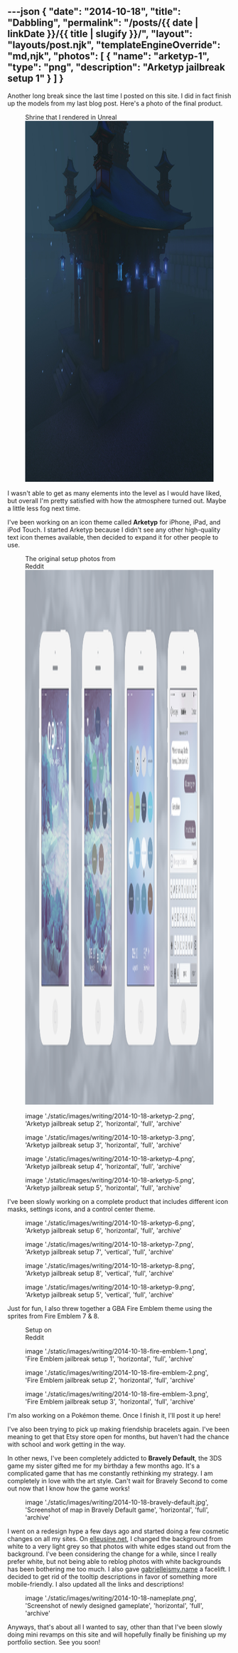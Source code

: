 ---json
{
	"date": "2014-10-18",
	"title": "Dabbling",
	"permalink": "/posts/{{ date | linkDate }}/{{ title | slugify }}/",
	"layout": "layouts/post.njk",
	"templateEngineOverride": "md,njk",
	"photos": [
		{
			"name": "arketyp-1",
			"type": "png",
			"description": "Arketyp jailbreak setup 1"
		}
	]
}
---

Another long break since the last time I posted on this site. I did in fact finish up the models from my last blog post. Here's a photo of the final product.

<figure aria-labelledby="2014-10-18-shrine-3-caption">
	<figcaption id="2014-10-18-shrine-3-caption" aria-hidden="true">Shrine that I rendered in Unreal</figcaption>
	<picture>
		<img loading="lazy" decoding="async" alt="Shrine that I rendered in Unreal" src="/static/images/writing/2014-10-18-shrine-3.jpg" width="1080" height="810">
	</picture>
</figure>

I wasn't able to get as many elements into the level as I would have liked, but overall I'm pretty satisfied with how the atmosphere turned out. Maybe a little less fog next time.

<!--more-->

I've been working on an icon theme called **Arketyp** for iPhone, iPad, and iPod Touch. I started Arketyp because I didn't see any other high-quality text icon themes available, then decided to expand it for other people to use.

<figure id="2014-10-18-arketyp-1" aria-labelledby="2014-10-18-arketyp-1-caption">
	<figcaption id="2014-10-18-arketyp-1-caption" aria-hidden="true">The original setup photos from <div href="http://redd.it/2d7ph3">Reddit</div></figcaption>
	<a class="expand" href="#2014-10-18-arketyp-1-lightbox" aria-label="Expand image">
		<picture>
			<img loading="lazy" decoding="async" alt="Arketyp jailbreak setup 1" src="/static/images/writing/2014-10-18-arketyp-1.png" width="2600" height="1200">
		</picture>
	</a>
</figure>
<div class="row-double">
	<figure id="2014-10-18-arketyp-2">
		<div class="expand" href="#2014-10-18-arketyp-2-lightbox" aria-label="Expand image">
			<p>image './static/images/writing/2014-10-18-arketyp-2.png', 'Arketyp jailbreak setup 2', 'horizontal', 'full', 'archive'</p>
		</div>
	</figure>
	<figure id="2014-10-18-arketyp-3">
		<div class="expand" href="#2014-10-18-arketyp-3-lightbox" aria-label="Expand image">
			<p>image './static/images/writing/2014-10-18-arketyp-3.png', 'Arketyp jailbreak setup 3', 'horizontal', 'full', 'archive'</p>
		</div>
	</figure>
	<figure id="2014-10-18-arketyp-4">
		<div class="expand" href="#2014-10-18-arketyp-4-lightbox" aria-label="Expand image">
			<p>image './static/images/writing/2014-10-18-arketyp-4.png', 'Arketyp jailbreak setup 4', 'horizontal', 'full', 'archive'</p>
		</div>
	</figure>
	<figure id="2014-10-18-arketyp-5">
		<div class="expand" href="#2014-10-18-arketyp-5-lightbox" aria-label="Expand image">
			<p>image './static/images/writing/2014-10-18-arketyp-5.png', 'Arketyp jailbreak setup 5', 'horizontal', 'full', 'archive'</p>
		</div>
	</figure>
</div>

I've been slowly working on a complete product that includes different icon masks, settings icons, and a control center theme.

<figure id="2014-10-18-arketyp-6">
	<div class="expand" href="#2014-10-18-arketyp-6-lightbox" aria-label="Expand image">
		<p>image './static/images/writing/2014-10-18-arketyp-6.png', 'Arketyp jailbreak setup 6', 'horizontal', 'full', 'archive'</p>
	</div>
</figure>
<div class="row-triple">
	<figure id="2014-10-18-arketyp-7">
		<div class="expand" href="#2014-10-18-arketyp-7-lightbox" aria-label="Expand image">
			<p>image './static/images/writing/2014-10-18-arketyp-7.png', 'Arketyp jailbreak setup 7', 'vertical', 'full', 'archive'</p>
		</div>
	</figure>
	<figure id="2014-10-18-arketyp-8">
		<div class="expand" href="#2014-10-18-arketyp-8-lightbox" aria-label="Expand image">
			<p>image './static/images/writing/2014-10-18-arketyp-8.png', 'Arketyp jailbreak setup 8', 'vertical', 'full', 'archive'</p>
		</div>
	</figure>
	<figure id="2014-10-18-arketyp-9">
		<div class="expand" href="#2014-10-18-arketyp-9-lightbox" aria-label="Expand image">
			<p>image './static/images/writing/2014-10-18-arketyp-9.png', 'Arketyp jailbreak setup 5', 'vertical', 'full', 'archive'</p>
		</div>
	</figure>
</div>

Just for fun, I also threw together a GBA Fire Emblem theme using the sprites from Fire Emblem 7 & 8.

<figure id="2014-10-18-fire-emblem-1">
	<figcaption>Setup on <div href="http://redd.it/2dvcmv">Reddit</div></figcaption>
	<div class="expand" href="#2014-10-18-fire-emblem-1-lightbox" aria-label="Expand image">
		<p>image './static/images/writing/2014-10-18-fire-emblem-1.png', 'Fire Emblem jailbreak setup 1', 'horizontal', 'full', 'archive'</p>
	</div>
</figure>
<div class="row-double">
	<figure id="2014-10-18-fire-emblem-2">
		<div class="expand" href="#2014-10-18-fire-emblem-2-lightbox" aria-label="Expand image">
			<p>image './static/images/writing/2014-10-18-fire-emblem-2.png', 'Fire Emblem jailbreak setup 2', 'horizontal', 'full', 'archive'</p>
		</div>
	</figure>
	<figure id="2014-10-18-fire-emblem-3">
		<div class="expand" href="#2014-10-18-fire-emblem-3-lightbox" aria-label="Expand image">
			<p>image './static/images/writing/2014-10-18-fire-emblem-3.png', 'Fire Emblem jailbreak setup 3', 'horizontal', 'full', 'archive'</p>
		</div>
	</figure>
</div>

I'm also working on a Pokémon theme. Once I finish it, I'll post it up here!

I've also been trying to pick up making friendship bracelets again. I've been meaning to get that Etsy store open for months, but haven't had the chance with school and work getting in the way.

In other news, I've been completely addicted to **Bravely Default**, the 3DS game my sister gifted me for my birthday a few months ago. It's a complicated game that has me constantly rethinking my strategy. I am completely in love with the art style. Can't wait for Bravely Second to come out now that I know how the game works!

<figure id="2014-10-18-bravely-default">
	<div class="expand" href="#2014-10-18-bravely-default-lightbox" aria-label="Expand image">
		<p>image './static/images/writing/2014-10-18-bravely-default.jpg', 'Screenshot of map in Bravely Default game', 'horizontal', 'full', 'archive'</p>
	</div>
</figure>

I went on a redesign hype a few days ago and started doing a few cosmetic changes on all my sites. On [elleusine.net](htttp://elleusine.net), I changed the background from white to a very light grey so that photos with white edges stand out from the background. I've been considering the change for a while, since I really prefer white, but not being able to reblog photos with white backgrounds has been bothering me too much. I also gave [gabrielleismy.name](http://gabrielleismy.name) a facelift. I decided to get rid of the tooltip descriptions in favor of something more mobile-friendly. I also updated all the links and descriptions!

<figure id="2014-10-18-nameplate">
	<div class="expand" href="#2014-10-18-nameplate-lightbox" aria-label="Expand image">
		<p>image './static/images/writing/2014-10-18-nameplate.png', 'Screenshot of newly designed gameplate', 'horizontal', 'full', 'archive'</p>
	</div>
</figure>

Anyways, that's about all I wanted to say, other than that I've been slowly doing mini revamps on this site and will hopefully finally be finishing up my portfolio section. See you soon!